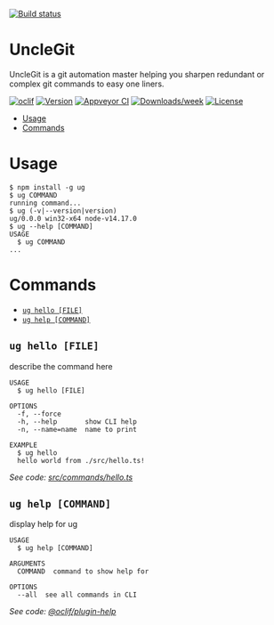 [![Build status](https://ci.appveyor.com/api/projects/status/jg31yatln6kgt87l/branch/main?svg=true)](https://ci.appveyor.com/project/Leon-Africa/unclegit/branch/develop)

UncleGit
==

UncleGit is a git automation master helping you sharpen redundant or complex git commands to easy one liners.

[![oclif](https://img.shields.io/badge/cli-oclif-brightgreen.svg)](https://oclif.io)
[![Version](https://img.shields.io/npm/v/ug.svg)](https://npmjs.org/package/ug)
[![Appveyor CI](https://ci.appveyor.com/api/projects/status/github/Leon-Africa/unclegit?branch=master&svg=true)](https://ci.appveyor.com/project/Leon-Africa/unclegit/branch/master)
[![Downloads/week](https://img.shields.io/npm/dw/ug.svg)](https://npmjs.org/package/ug)
[![License](https://img.shields.io/npm/l/ug.svg)](https://github.com/Leon-Africa/unclegit/blob/master/package.json)

<!-- toc -->
* [Usage](#usage)
* [Commands](#commands)
<!-- tocstop -->
# Usage
<!-- usage -->
```sh-session
$ npm install -g ug
$ ug COMMAND
running command...
$ ug (-v|--version|version)
ug/0.0.0 win32-x64 node-v14.17.0
$ ug --help [COMMAND]
USAGE
  $ ug COMMAND
...
```
<!-- usagestop -->
# Commands
<!-- commands -->
* [`ug hello [FILE]`](#ug-hello-file)
* [`ug help [COMMAND]`](#ug-help-command)

## `ug hello [FILE]`

describe the command here

```
USAGE
  $ ug hello [FILE]

OPTIONS
  -f, --force
  -h, --help       show CLI help
  -n, --name=name  name to print

EXAMPLE
  $ ug hello
  hello world from ./src/hello.ts!
```

_See code: [src/commands/hello.ts](https://github.com/Leon-Africa/unclegit/blob/v0.0.0/src/commands/hello.ts)_

## `ug help [COMMAND]`

display help for ug

```
USAGE
  $ ug help [COMMAND]

ARGUMENTS
  COMMAND  command to show help for

OPTIONS
  --all  see all commands in CLI
```

_See code: [@oclif/plugin-help](https://github.com/oclif/plugin-help/blob/v3.2.2/src/commands/help.ts)_
<!-- commandsstop -->
